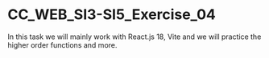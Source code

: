 # CC_WEB_SI3-SI5_Exercise_04
In this task we will mainly work with React.js 18, Vite and we will practice the higher order functions and more.